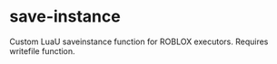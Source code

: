 # save-instance
Custom LuaU saveinstance function for ROBLOX executors.
Requires writefile function.

